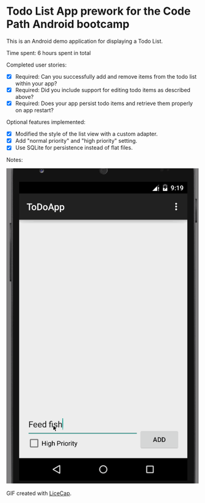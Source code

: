 # Todo List App prework for the Code Path Android bootcamp

This is an Android demo application for displaying a Todo List.

Time spent: 6 hours spent in total

Completed user stories:

 * [x] Required: Can you successfully add and remove items from the todo list within your app?
 * [x] Required: Did you include support for editing todo items as described above?
 * [x] Required: Does your app persist todo items and retrieve them properly on app restart?

Optional features implemented:

 * [x] Modified the style of the list view with a custom adapter.
 * [x] Add "normal priority" and "high priority" setting.
 * [x] Use SQLite for persistence instead of flat files.

Notes:

![Video Walkthrough](GIF_walkthrough.gif)

GIF created with [LiceCap](http://www.cockos.com/licecap/).
